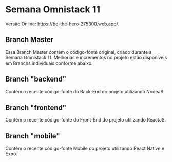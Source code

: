 # Semana Omnistack 11

Versão Online: https://be-the-hero-275300.web.app/

## Branch Master

Essa Branch Master contém o código-fonte original, criado durante a Semana Omnistack 11. Melhorias e incrementos no projeto estão disponíveis em Branchs individuais conforme abaixo.

## Branch "backend"

Contém o recente código-fonte do Back-End do projeto utilizando NodeJS.

## Branch "frontend"

Contém o recente código-fonte do Front-End do projeto utilizando ReactJS.

## Branch "mobile"

Contém o recente código-fonte Mobile do projeto utilizando React Native e Expo.
